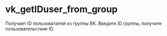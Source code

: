 # vk_getIDuser_from_group
Получает ID пользоваталей из группы ВК. 
Введите ID группы, получите пользовательсткие ID.
